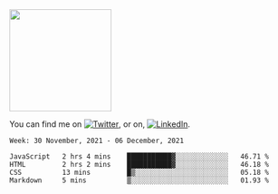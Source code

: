 <!-- ![visitors](https://visitor-badge.glitch.me/badge?page_id=page.id) -->

<img height="180em" src="https://github-readme-stats.vercel.app/api?username=alihernandez&show_icons=true&hide_border=true&&count_private=true&include_all_commits=true" />

<!-- Actual text -->

You can find me on [![Twitter][1.2]][1], or on, [![LinkedIn][2.2]][2].

<!-- Icons -->

[1.2]: http://i.imgur.com/wWzX9uB.png (twitter icon without padding)
[2.2]: https://raw.githubusercontent.com/MartinHeinz/MartinHeinz/master/linkedin-3-16.png (LinkedIn icon without padding)

<!-- Links to your social media accounts -->

[1]: https://twitter.com/phantomramen
[2]: https://www.linkedin.com/in/ali-hernandez-96b1b71a9/

<!--START_SECTION:waka-->
```text
Week: 30 November, 2021 - 06 December, 2021

JavaScript   2 hrs 4 mins    ███████████▓░░░░░░░░░░░░░   46.71 % 
HTML         2 hrs 2 mins    ███████████▓░░░░░░░░░░░░░   46.18 % 
CSS          13 mins         █▒░░░░░░░░░░░░░░░░░░░░░░░   05.18 % 
Markdown     5 mins          ▒░░░░░░░░░░░░░░░░░░░░░░░░   01.93 % 
```
<!--END_SECTION:waka-->
